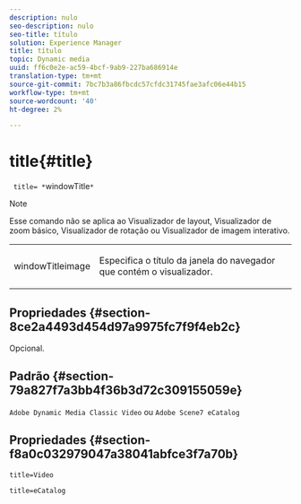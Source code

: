 ```yaml
---
description: nulo
seo-description: nulo
seo-title: título
solution: Experience Manager
title: título
topic: Dynamic media
uuid: ff6c0e2e-ac59-4bcf-9ab9-227ba686914e
translation-type: tm+mt
source-git-commit: 7bc7b3a86fbcdc57cfdc31745fae3afc06e44b15
workflow-type: tm+mt
source-wordcount: '40'
ht-degree: 2%

---
```



# title{#title}

` title= *`windowTitle`*`

>[!NOTE]
>
>Esse comando não se aplica ao Visualizador de layout, Visualizador de zoom básico, Visualizador de rotação ou Visualizador de imagem interativo.

<table id="table_406072054CBA4A7BAC8E7AD45E361D37"> 
 <tbody> 
  <tr> 
   <td colname="col1"> <p> <span class="codeph"> <span class="varname"> windowTitleimage</span> </span> </p> </td> 
   <td colname="col2"> <p>Especifica o título da janela do navegador que contém o visualizador. </p> </td> 
  </tr> 
 </tbody> 
</table>

## Propriedades {#section-8ce2a4493d454d97a9975fc7f9f4eb2c}

Opcional.

## Padrão {#section-79a827f7a3bb4f36b3d72c309155059e}

`Adobe Dynamic Media Classic Video` ou  `Adobe Scene7 eCatalog`

## Propriedades {#section-f8a0c032979047a38041abfce3f7a70b}

`title=Video`

`title=eCatalog`
